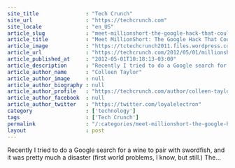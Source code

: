 ```yaml
---
site_title               : "Tech Crunch"
site_url                 : "https://techcrunch.com"
site_locale              : "en_US"
article_slug             : "meet-millionshort-the-google-hack-that-could-be-the-antidote-to-search-engine-spam"
article_title            : "Meet MillionShort: The Google Hack That Could Be The Antidote To Search Engine Spam"
article_image            : "https://tctechcrunch2011.files.wordpress.com/2012/05/screen-shot-2012-05-01-at-10-00-20-am.png?w=427&h=91&crop=1"
article_url              : "https://techcrunch.com/2012/05/01/millionshort/"
article_published_at     : "2012-05-01T10:18:13-03:00"
article_description      : "Recently I tried to do a Google search for a wine to pair with swordfish, and it was pretty much a disaster (first world problems, I know, but still.) The..."
article_author_name      : "Colleen Taylor"
article_author_image     : null
article_author_biography : null
article_author_profile   : "https://techcrunch.com/author/colleen-taylor/"
article_author_facebook  : null
article_author_twitter   : "https://twitter.com/loyalelectron"
category                 : ['technology']
tags                     : ['Tech Crunch']
permalink                : "/:categories/meet-millionshort-the-google-hack-that-could-be-the-antidote-to-search-engine-spam/"
layout                   : post
---
```


Recently I tried to do a Google search for a wine to pair with swordfish, and it was pretty much a disaster (first world problems, I know, but still.) The...

